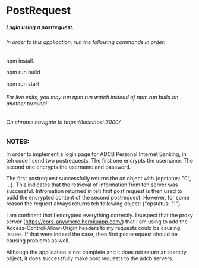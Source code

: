 # PostRequest
##### Login using a postrequest.

###### In order to this application, run the following commands in order: 
npm install. 

npm run build

npm run start


###### For live edits, you may run npm run watch instead of npm run build on another terminal


###### On chrome navigate to https://localhost:3000/

### NOTES:

In order to implement a login page for ADCB Personal Internet Banking, in teh code I send two postrequests. The first one encrypts the username. The second one encrypts the username and password. 
 
 The first postrequest successfully returns the an object with {opstatus: "0",  ...}. This indicates that the retrieval of information from teh server was successful. Infromation returned in teh first post request is then used to build the encrypted content of the second postrequest. However, for some reason the request always returns teh following object: {"opstatus: "1"}.

 I am confident that I encrypted everything correctly. I suspect that the proxy server (https://cors-anywhere.herokuapp.com/) that I am using to add the Access-Control-Allow-Origin headers to my requests could be causing issues. If that were indeed the case, then first posterequest should be causing problems as well. 

 Although the application is not complete and it does not return an identity object, it does successfully make post requests to the adcb servers. 


